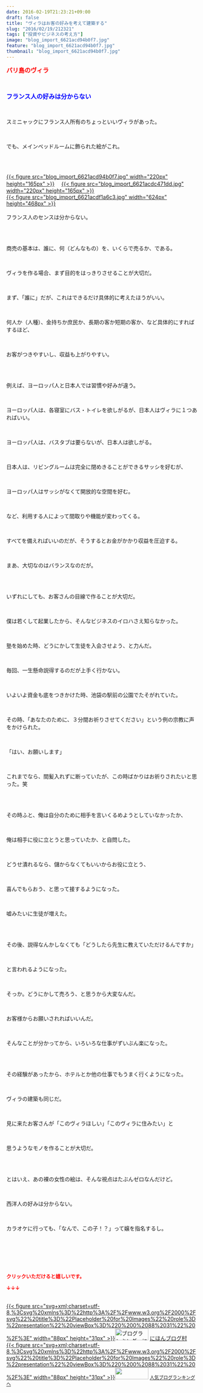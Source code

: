```yaml
---
date: 2016-02-19T21:23:21+09:00
draft: false
title: "ヴィラはお客の好みを考えて建築する"
slug: "2016/02/19/212321"
tags: ["投資やビジネスの考え方"]
image: "blog_import_6621acd94b0f7.jpg"
feature: "blog_import_6621acd94b0f7.jpg"
thumbnail: "blog_import_6621acd94b0f7.jpg"
---
```

<p><font color="#ff0000" size="3"><strong>バリ島のヴィラ</strong></font></p><br/><p><font color="#0000ff" size="3"><strong>フランス人の好みは分からない</strong></font></p><br/><p>スミニャックにフランス人所有のちょっといいヴィラがあった。</p><br/><p>でも、メインベッドルームに飾られた絵がこれ。</p><br/><p><br/><a href="blog_import_6621acdaa9f52.jpg">{{< figure src="blog_import_6621acd94b0f7.jpg" width="220px" height="165px" >}}</a> 　<a href="blog_import_6621acdd8e517.jpg">{{< figure src="blog_import_6621acdc471dd.jpg" width="220px" height="165px" >}}</a> <br/><a href="blog_import_6621ace03862b.jpg">{{< figure src="blog_import_6621acdf1a6c3.jpg" width="624px" height="468px" >}}</a> <br/><br/>フランス人のセンスは分からない。</p><br/><p><br/>商売の基本は、誰に、何（どんなもの）を、いくらで売るか、である。</p><br/><p>ヴィラを作る場合、まず目的をはっきりさせることが大切だ。</p><br/><p>まず、「誰に」だが、これはできるだけ具体的に考えたほうがいい。</p><br/><p>何人か（人種）、金持ちか庶民か、長期の客か短期の客か、など具体的にすればするほど、</p><br/><p>お客がつきやすいし、収益も上がりやすい。</p><br/><br/><p>例えば、ヨーロッパ人と日本人では習慣や好みが違う。</p><br/><p>ヨーロッパ人は、各寝室にバス・トイレを欲しがるが、日本人はヴィラに１つあればいい。</p><br/><p>ヨーロッパ人は、バスタブは要らないが、日本人は欲しがる。</p><br/><p>日本人は、リビングルームは完全に閉めきることができるサッシを好むが、</p><br/><p>ヨーロッパ人はサッシがなくて開放的な空間を好む。</p><br/><p>など、利用する人によって間取りや機能が変わってくる。</p><br/><p>すべてを備えればいいのだが、そうするとお金がかかり収益を圧迫する。</p><br/><p>まあ、大切なのはバランスなのだが。</p><br/><p><br/>いずれにしても、お客さんの目線で作ることが大切だ。</p><br/><p>僕は若くして起業したから、そんなビジネスのイロハさえ知らなかった。</p><br/><p>塾を始めた時、どうにかして生徒を入会させよう、と力んだ。</p><br/><p>毎回、一生懸命説得するのだが上手く行かない。</p><br/><p>いよいよ資金も底をつきかけた時、池袋の駅前の公園でたそがれていた。</p><br/><p>その時、「あなたのために、３分間お祈りさせてください」という例の宗教に声をかけられた。</p><br/><p>「はい、お願いします」</p><br/><p>これまでなら、間髪入れずに断っていたが、この時ばかりはお祈りされたいと思った。笑</p><br/><br/><p>その時ふと、俺は自分のために相手を言いくるめようとしていなかったか、</p><br/><p>俺は相手に役に立とうと思っていたか、と自問した。</p><br/><p>どうせ潰れるなら、儲からなくてもいいからお役に立とう、</p><br/><p>喜んでもらおう、と思って接するようになった。</p><br/><p>嘘みたいに生徒が増えた。</p><br/><br/><p>その後、説得なんかしなくても「どうしたら先生に教えていただけるんですか」</p><br/><p>と言われるようになった。</p><br/><p>そっか。どうにかして売ろう、と思うから大変なんだ。</p><br/><p>お客様からお願いされればいいんだ。</p><br/><p>そんなことが分かってから、いろいろな仕事がずいぶん楽になった。</p><br/><p><br/>その経験があったから、ホテルとか他の仕事でもうまく行くようになった。</p><br/><p>ヴィラの建築も同じだ。</p><br/><p>見に来たお客さんが「このヴィラほしい」「このヴィラに住みたい」と</p><br/><p>思うようなモノを作ることが大切だ。</p><br/><p><br/>とはいえ、あの裸の女性の絵は、そんな視点はたぶんゼロなんだけど。</p><br/><p>西洋人の好みは分からない。</p><br/><p>カラオケに行っても、「なんで、この子！？」って嬢を指名するし。</p><br/><p><br/></p><br/><p><font color="#ff0000" size="2"><strong>クリックいただけると嬉しいです。<br/></strong></font></p><p><font color="#ff0000" size="2"><strong>↓↓↓</strong></font></p><p><br/><a href="http://www.blogmura.com/ranking.html" target="_blank">{{< figure src="svg+xml;charset=utf-8,%3Csvg%20xmlns%3D%22http%3A%2F%2Fwww.w3.org%2F2000%2Fsvg%22%20title%3D%22Placeholder%20for%20Images%22%20role%3D%22presentation%22%20viewBox%3D%220%200%2088%2031%22%20%2F%3E" width="88px" height="31px" >}}<noscript><img border="0" alt="ブログランキング・にほんブログ村へ" src="https://img-proxy.blog-video.jp/images?url=http%3A%2F%2Fwww.blogmura.com%2Fimg%2Fwww88_31.gif" width="88" height="31"></noscript></a> <a href="http://www.blogmura.com/ranking.html" target="_blank">にほんブログ村</a> <br/><a title="人気ブログランキングへ" href="link.php?1804582">{{< figure src="svg+xml;charset=utf-8,%3Csvg%20xmlns%3D%22http%3A%2F%2Fwww.w3.org%2F2000%2Fsvg%22%20title%3D%22Placeholder%20for%20Images%22%20role%3D%22presentation%22%20viewBox%3D%220%200%2088%2031%22%20%2F%3E" width="88px" height="31px" >}}<noscript><img border="0" src="https://blog.with2.net/img/banner/banner_22.gif" width="88" height="31"></noscript></a> <a style="FONT-SIZE: 12px" href="link.php?1804582">人気ブログランキングへ</a> </p>

